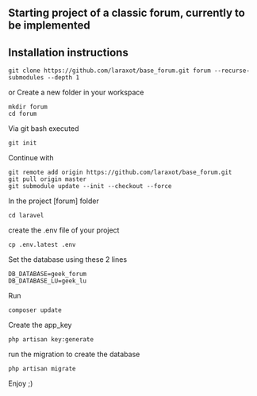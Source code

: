 ## Starting project of a classic forum, currently to be implemented

## Installation instructions

```
git clone https://github.com/laraxot/base_forum.git forum --recurse-submodules --depth 1
```
or
Create a new folder in your workspace
```
mkdir forum
cd forum
```
Via git bash executed
```
git init
```
Continue with
```
git remote add origin https://github.com/laraxot/base_forum.git
git pull origin master
git submodule update --init --checkout --force
```
In the project [forum] folder
```
cd laravel
```
create the .env file of your project
```
cp .env.latest .env
```
Set the database using these 2 lines
```
DB_DATABASE=geek_forum
DB_DATABASE_LU=geek_lu
```
Run
```
composer update
```
Create the app_key
```
php artisan key:generate
```
run the migration to create the database
```
php artisan migrate
```

Enjoy ;)
